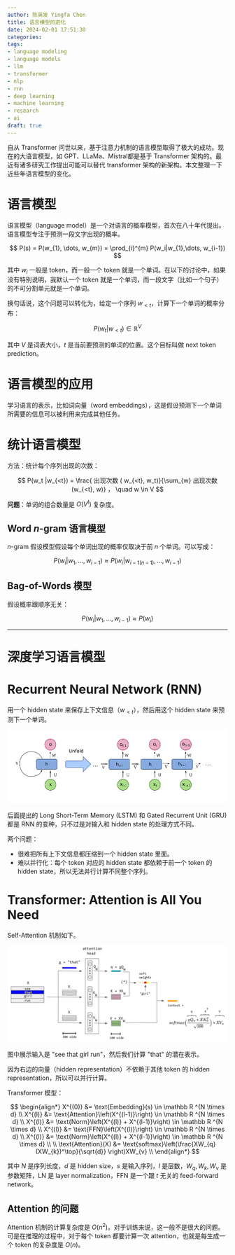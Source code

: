 ```yaml
---
author: 陈英发 Yingfa Chen
title: 语言模型的进化
date: 2024-02-01 17:51:30
categories:
tags:
- language modeling
- language models
- llm
- transformer
- nlp
- rnn
- deep learning
- machine learning
- research
- ai
draft: true
---
```

<style>
section {
  font-size: 24px;
}
</style>

自从 Transformer 问世以来，基于注意力机制的语言模型取得了极大的成功。现在的大语言模型，如 GPT、LLaMa、Mistral都是基于 Transformer 架构的。最近有诸多研究工作提出可能可以替代 transformer 架构的新架构。本文整理一下近些年语言模型的变化。

<!-- more -->

# 语言模型

语言模型（language model）是一个对语言的概率模型，首次在八十年代提出。语言模型专注于预测一段文字出现的概率。

$$
P(s) = P(w_{1}, \dots, w_{m}) = \prod_{i}^{m} P(w_i|w_{1},\dots, w_{i-1})
$$

其中 $w_i$ 一般是 token，而一般一个 token 就是一个单词。在以下的讨论中，如果没有特别说明，我默认一个 token 就是一个单词，而一段文字（比如一个句子）的不可分割单元就是一个单词。

换句话说，这个问题可以转化为，给定一个序列 $w_{<t}$，计算下一个单词的概率分布：

$$
P(w_{t}|w_{<t}) \in \mathbb R^V
$$

其中 $V$ 是词表大小，$t$ 是当前要预测的单词的位置。这个目标叫做 next token prediction。

# 语言模型的应用

学习语言的表示，比如词向量（word embeddings），这是假设预测下一个单词所需要的信息可以被利用来完成其他任务。

# 统计语言模型

方法：统计每个序列出现的次数：

$$
P(w_t |w_{<t}) = \frac{ 出现次数 ( w_{<t}, w_t)}{\sum_{w} 出现次数 (w_{<t}, w)} ， \quad w \in V
$$

**问题**：单词的组合数量是 $O(V ^ t)$ 复杂度。

## Word $n$-gram 语言模型

$n$-gram 假设模型假设每个单词出现的概率仅取决于前 $n$ 个单词。可以写成：

$$
P(w_{i} | w_{1}, \dots, w_{i-1}) \approx P(w_{i}|w_{i- 1 (n-1)}, \dots ,w_{i-1})
$$

## Bag-of-Words 模型

假设概率跟顺序无关：

$$
P(w_{i} | w_{1}, \dots, w_{i-1}) \approx P(w_{i})
$$

---

# 深度学习语言模型

# Recurrent Neural Network (RNN)

用一个 hidden state 来保存上下文信息（$w_{<t}$），然后用这个 hidden state 来预测下一个单词。

![Recurrent Neural Network](%E8%AF%AD%E8%A8%80%E6%A8%A1%E5%9E%8B%E7%9A%84%E8%BF%9B%E5%8C%96/rnn.png)

后面提出的 Long Short-Term Memory (LSTM) 和 Gated Recurrent Unit (GRU) 都是 RNN 的变种，只不过是对输入和 hidden state 的处理方式不同。

两个问题：

- 很难把所有上下文信息都压缩到一个 hidden state 里面。
- 难以并行化：每个 token 对应的 hidden state 都依赖于前一个 token 的 hidden state，所以无法并行计算不同整个序列。

# Transformer: Attention is All You Need

Self-Attention 机制如下。

![Self-attention 机制示意图。](%E8%AF%AD%E8%A8%80%E6%A8%A1%E5%9E%8B%E7%9A%84%E8%BF%9B%E5%8C%96/self-attention.png)

图中展示输入是 "see that girl run"，然后我们计算 "that" 的潜在表示。

因为右边的向量（hidden representation）不依赖于其他 token 的 hidden representation，所以可以并行计算。

Transformer 模型：

$$
\begin{align*}
X^{(0)} &= \text{Embedding}(s) \in \mathbb R ^{N \times d} \\ 
X^{(l)} &= \text{Attention}\left(X^{(l-1)}\right) \in \mathbb R ^{N \times d} \\
X^{(l)} &= \text{Norm}\left(X^{(l)} + X^{(l-1)}\right) \in \mathbb R ^{N \times d} \\
X^{(l)} &= \text{FFN}\left(X^{(l)}\right) \in \mathbb R ^{N \times d} \\
X^{(l)} &= \text{Norm}\left(X^{(l)} + X^{(l-1)}\right) \in \mathbb R ^{N \times d} \\
\\
\text{Attention}(X) &= \text{softmax}\left(\frac{XW_{q}(XW_{k})^\top}{\sqrt{d}} \right)XW_{v} \\
\end{align*}
$$

其中 $N$ 是序列长度，$d$ 是 hidden size，$s$ 是输入序列，$l$ 是层数，$W_{q}, W_{k}, W_{v}$ 是参数矩阵，$\text{LN}$ 是 layer normalization，$\text{FFN}$ 是一个跟 $t$ 无关的 feed-forward network。

## Attention 的问题

Attention 机制的计算复杂度是 $O(n^2)$。对于训练来说，这一般不是很大的问题。可是在推理的过程中，对于每个 token 都要计算一次 attention，也就是每生成一个 token 的复杂度是 $O(n)$。
